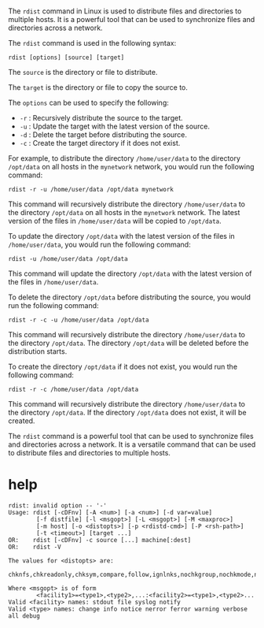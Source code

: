 # 

The `rdist` command in Linux is used to distribute files and directories to multiple hosts. It is a powerful tool that can be used to synchronize files and directories across a network.

The `rdist` command is used in the following syntax:

```
rdist [options] [source] [target]
```

The `source` is the directory or file to distribute.

The `target` is the directory or file to copy the source to.

The `options` can be used to specify the following:

* `-r` : Recursively distribute the source to the target.
* `-u` : Update the target with the latest version of the source.
* `-d` : Delete the target before distributing the source.
* `-c` : Create the target directory if it does not exist.

For example, to distribute the directory `/home/user/data` to the directory `/opt/data` on all hosts in the `mynetwork` network, you would run the following command:

```
rdist -r -u /home/user/data /opt/data mynetwork
```

This command will recursively distribute the directory `/home/user/data` to the directory `/opt/data` on all hosts in the `mynetwork` network. The latest version of the files in `/home/user/data` will be copied to `/opt/data`.

To update the directory `/opt/data` with the latest version of the files in `/home/user/data`, you would run the following command:

```
rdist -u /home/user/data /opt/data
```

This command will update the directory `/opt/data` with the latest version of the files in `/home/user/data`.

To delete the directory `/opt/data` before distributing the source, you would run the following command:

```
rdist -r -c -u /home/user/data /opt/data
```

This command will recursively distribute the directory `/home/user/data` to the directory `/opt/data`. The directory `/opt/data` will be deleted before the distribution starts.

To create the directory `/opt/data` if it does not exist, you would run the following command:

```
rdist -r -c /home/user/data /opt/data
```

This command will recursively distribute the directory `/home/user/data` to the directory `/opt/data`. If the directory `/opt/data` does not exist, it will be created.

The `rdist` command is a powerful tool that can be used to synchronize files and directories across a network. It is a versatile command that can be used to distribute files and directories to multiple hosts.



# help 

```
rdist: invalid option -- '-'
Usage: rdist [-cDFnv] [-A <num>] [-a <num>] [-d var=value]
        [-f distfile] [-l <msgopt>] [-L <msgopt>] [-M <maxproc>]
        [-m host] [-o <distopts>] [-p <rdistd-cmd>] [-P <rsh-path>]
        [-t <timeout>] [target ...]
OR:    rdist [-cDFnv] -c source [...] machine[:dest]
OR:    rdist -V

The values for <distopts> are:
        chknfs,chkreadonly,chksym,compare,follow,ignlnks,nochkgroup,nochkmode,nochkowner,nodescend,noexec,numchkgroup,numchkowner,quiet,remove,savetargets,sparse,verify,whole,younger

Where <msgopt> is of form
        <facility1>=<type1>,<type2>,...:<facility2>=<type1>,<type2>...
Valid <facility> names: stdout file syslog notify
Valid <type> names: change info notice nerror ferror warning verbose all debug
```
